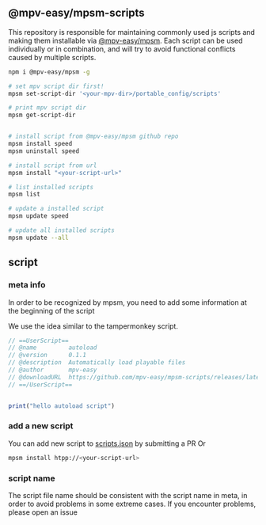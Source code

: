 ## @mpv-easy/mpsm-scripts
This repository is responsible for maintaining commonly used js scripts and making them installable via [@mpv-easy/mpsm](https://github.com/mpv-easy/mpv-easy/tree/main/mpv-mpsm). Each script can be used individually or in combination, and will try to avoid functional conflicts caused by multiple scripts.


```bash
npm i @mpv-easy/mpsm -g

# set mpv script dir first!
mpsm set-script-dir '<your-mpv-dir>/portable_config/scripts'

# print mpv script dir
mpsm get-script-dir


# install script from @mpv-easy/mpsm github repo
mpsm install speed
mpsm uninstall speed

# install script from url
mpsm install "<your-script-url>"

# list installed scripts
mpsm list

# update a installed script
mpsm update speed

# update all installed scripts
mpsm update --all
```

## script
### meta info
In order to be recognized by mpsm, you need to add some information at the beginning of the script

We use the idea similar to the tampermonkey script.
```js
// ==UserScript==
// @name         autoload
// @version      0.1.1
// @description  Automatically load playable files
// @author       mpv-easy
// @downloadURL  https://github.com/mpv-easy/mpsm-scripts/releases/latest/download/autoload.js
// ==/UserScript==


print("hello autoload script")
```
### add a new script
You can add new script to [scripts.json](./scripts.json) by submitting a PR
Or
```bash
mpsm install htpp://<your-script-url>
```
### script name
The script file name should be consistent with the script name in meta, in order to avoid problems in some extreme cases. If you encounter problems, please open an issue
